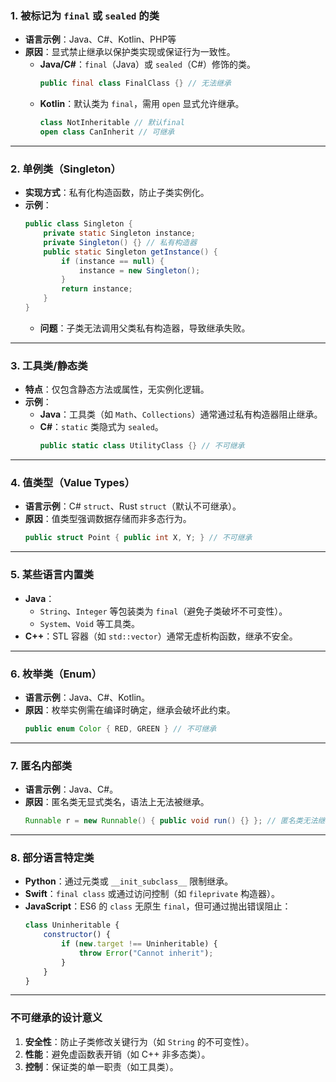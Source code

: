 
### **1. 被标记为 `final` 或 `sealed` 的类**
- **语言示例**：Java、C#、Kotlin、PHP等
- **原因**：显式禁止继承以保护类实现或保证行为一致性。
  - **Java/C#**：`final`（Java）或 `sealed`（C#）修饰的类。
    ```java
    public final class FinalClass {} // 无法继承
    ```
  - **Kotlin**：默认类为 `final`，需用 `open` 显式允许继承。
    ```kotlin
    class NotInheritable // 默认final
    open class CanInherit // 可继承
    ```

---

### **2. 单例类（Singleton）**
- **实现方式**：私有化构造函数，防止子类实例化。
- **示例**：
  ```java
  public class Singleton {
      private static Singleton instance;
      private Singleton() {} // 私有构造器
      public static Singleton getInstance() {
          if (instance == null) {
              instance = new Singleton();
          }
          return instance;
      }
  }
  ```
  - **问题**：子类无法调用父类私有构造器，导致继承失败。

---

### **3. 工具类/静态类**
- **特点**：仅包含静态方法或属性，无实例化逻辑。
- **示例**：
  - **Java**：工具类（如 `Math`、`Collections`）通常通过私有构造器阻止继承。
  - **C#**：`static` 类隐式为 `sealed`。
    ```csharp
    public static class UtilityClass {} // 不可继承
    ```

---

### **4. 值类型（Value Types）**
- **语言示例**：C# `struct`、Rust `struct`（默认不可继承）。
- **原因**：值类型强调数据存储而非多态行为。
  ```csharp
  public struct Point { public int X, Y; } // 不可继承
  ```

---

### **5. 某些语言内置类**
- **Java**：
  - `String`、`Integer` 等包装类为 `final`（避免子类破坏不可变性）。
  - `System`、`Void` 等工具类。
- **C++**：STL 容器（如 `std::vector`）通常无虚析构函数，继承不安全。

---

### **6. 枚举类（Enum）**
- **语言示例**：Java、C#、Kotlin。
- **原因**：枚举实例需在编译时确定，继承会破坏此约束。
  ```java
  public enum Color { RED, GREEN } // 不可继承
  ```

---

### **7. 匿名内部类**
- **语言示例**：Java、C#。
- **原因**：匿名类无显式类名，语法上无法被继承。
  ```java
  Runnable r = new Runnable() { public void run() {} }; // 匿名类无法继承
  ```

---

### **8. 部分语言特定类**
- **Python**：通过元类或 `__init_subclass__` 限制继承。
- **Swift**：`final class` 或通过访问控制（如 `fileprivate` 构造器）。
- **JavaScript**：ES6 的 `class` 无原生 `final`，但可通过抛出错误阻止：
  ```javascript
  class Uninheritable {
      constructor() {
          if (new.target !== Uninheritable) {
              throw Error("Cannot inherit");
          }
      }
  }
  ```

---

### **不可继承的设计意义**
1. **安全性**：防止子类修改关键行为（如 `String` 的不可变性）。
2. **性能**：避免虚函数表开销（如 C++ 非多态类）。
3. **控制**：保证类的单一职责（如工具类）。